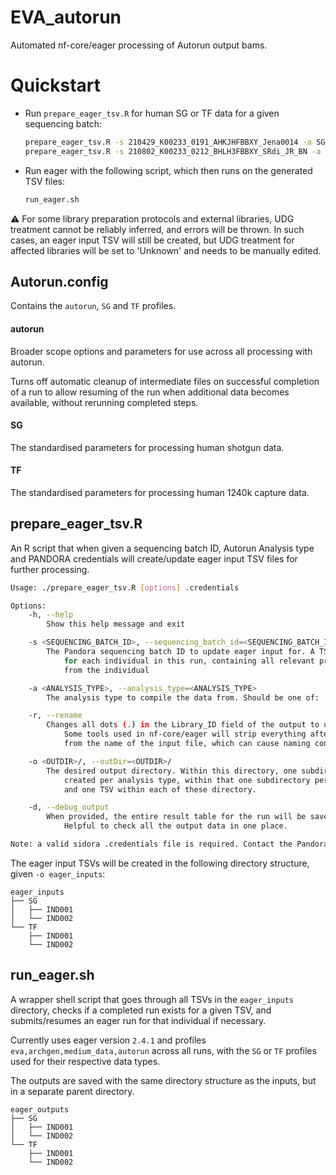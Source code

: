 # EVA_autorun

Automated nf-core/eager processing of Autorun output bams. 

# Quickstart

- Run `prepare_eager_tsv.R` for human SG or TF data for a given sequencing batch:

    ```bash
    prepare_eager_tsv.R -s 210429_K00233_0191_AHKJHFBBXY_Jena0014 -a SG -o eager_inputs/ -d .eva_credentials
    prepare_eager_tsv.R -s 210802_K00233_0212_BHLH3FBBXY_SRdi_JR_BN -a TF -o eager_inputs/ -d .eva_credentials
    ```

- Run eager with the following script, which then runs on the generated TSV files: 

    ```bash
    run_eager.sh
    ```

⚠️ For some library preparation protocols and external libraries, UDG treatment cannot be reliably inferred, and errors will be thrown.
In such cases, an eager input TSV will still be created, but UDG treatment for affected libraries will be set to 'Unknown' and needs to be manually edited.

## Autorun.config

Contains the `autorun`, `SG` and `TF` profiles.

#### autorun

Broader scope options and parameters for use across all processing with autorun.

Turns off automatic cleanup of intermediate files on successful completion of a run to allow resuming of the run when additional data becomes available, without rerunning completed steps.

#### SG

The standardised parameters for processing human shotgun data.

#### TF

The standardised parameters for processing human 1240k capture data.

## prepare_eager_tsv.R

An R script that when given a sequencing batch ID, Autorun Analysis type and PANDORA credentials will create/update eager input TSV files for further processing.

```bash
Usage: ./prepare_eager_tsv.R [options] .credentials

Options:
	-h, --help
		Show this help message and exit

	-s <SEQUENCING_BATCH_ID>, --sequencing_batch_id=<SEQUENCING_BATCH_ID>
		The Pandora sequencing batch ID to update eager input for. A TSV file will be prepared
			for each individual in this run, containing all relevant processed BAM files
			from the individual

	-a <ANALYSIS_TYPE>, --analysis_type=<ANALYSIS_TYPE>
		The analysis type to compile the data from. Should be one of: 'SG', 'TF'.

	-r, --rename
		Changes all dots (.) in the Library_ID field of the output to underscores (_).
			Some tools used in nf-core/eager will strip everything after the first dot (.)
			from the name of the input file, which can cause naming conflicts in rare cases.

	-o <OUTDIR>/, --outDir=<OUTDIR>/
		The desired output directory. Within this directory, one subdirectory will be 
			created per analysis type, within that one subdirectory per individual ID,
			and one TSV within each of these directory.

	-d, --debug_output
		When provided, the entire result table for the run will be saved as '<seq_batch_ID>.results.txt'.
			Helpful to check all the output data in one place.

Note: a valid sidora .credentials file is required. Contact the Pandora/Sidora team for details.
```

The eager input TSVs will be created in the following directory structure, given `-o eager_inputs`:

```
eager_inputs
├── SG
│   ├── IND001
│   └── IND002
└── TF
    ├── IND001
    └── IND002
```

## run_eager.sh

A wrapper shell script that goes through all TSVs in the `eager_inputs` directory, checks if a completed run exists for a given TSV, and submits/resumes an
eager run for that individual if necessary.

Currently uses eager version `2.4.1` and profiles `eva,archgen,medium_data,autorun` across all runs, with the `SG` or `TF` profiles used for their respective
data types.

The outputs are saved with the same directory structure as the inputs, but in a separate parent directory.

```
eager_outputs
├── SG
│   ├── IND001
│   └── IND002
└── TF
    ├── IND001
    └── IND002
```
